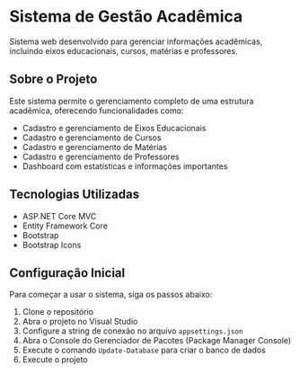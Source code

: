 # Sistema de Gestão Acadêmica

Sistema web desenvolvido para gerenciar informações acadêmicas, incluindo eixos educacionais, cursos, matérias e professores.

## Sobre o Projeto

Este sistema permite o gerenciamento completo de uma estrutura acadêmica, oferecendo funcionalidades como:

- Cadastro e gerenciamento de Eixos Educacionais
- Cadastro e gerenciamento de Cursos
- Cadastro e gerenciamento de Matérias
- Cadastro e gerenciamento de Professores
- Dashboard com estatísticas e informações importantes

## Tecnologias Utilizadas

- ASP.NET Core MVC
- Entity Framework Core
- Bootstrap
- Bootstrap Icons

## Configuração Inicial

Para começar a usar o sistema, siga os passos abaixo:

1. Clone o repositório
2. Abra o projeto no Visual Studio
3. Configure a string de conexão no arquivo `appsettings.json`
4. Abra o Console do Gerenciador de Pacotes (Package Manager Console)
5. Execute o comando `Update-Database` para criar o banco de dados
6. Execute o projeto

